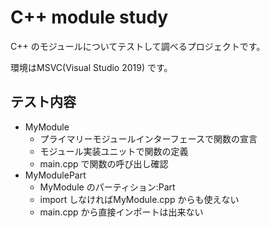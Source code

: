 C++ module study
====================

C++ のモジュールについてテストして調べるプロジェクトです。

環境はMSVC(Visual Studio 2019) です。

テスト内容
--------------------

- MyModule
  - プライマリーモジュールインターフェースで関数の宣言
  - モジュール実装ユニットで関数の定義
  - main.cpp で関数の呼び出し確認
- MyModulePart
  - MyModule のパーティション:Part
  - import しなければMyModule.cpp からも使えない
  - main.cpp から直接インポートは出来ない
